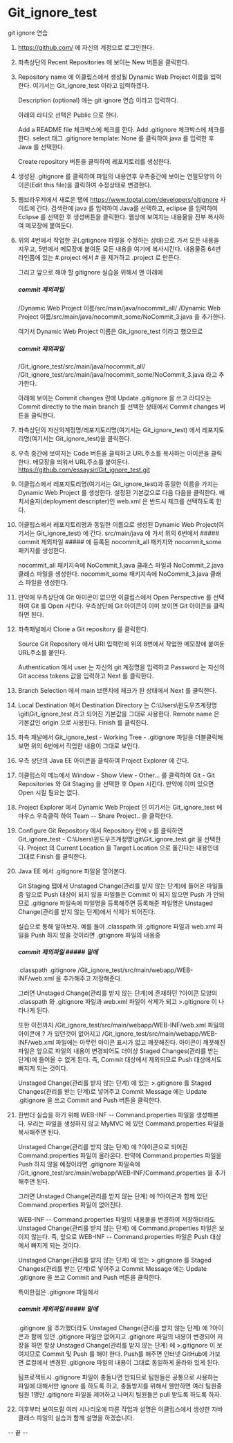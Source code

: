 # Git_ignore_test

git ignore 연습 
1. https://github.com/ 에 자신의 계정으로 로그인한다.

2. 좌측상단의 Recent Repositories 에 보이는 New 버튼을 클릭한다.

3. Repository name 에 이클립스에서 생성될 Dynamic Web Project 이름을 입력한다.
   여기서는 Git_ignore_test 이라고 입력하겠다.

   Description (optional) 에는 git ignore 연습 이라고 입력하다.

   아래의 라디오 선택은 Public 으로 한다.

   Add a README file 체크박스에 체크를 한다.
   Add .gitignore    체크박스에 체크를 한다.
   select 태그 .gitignore template: None 를 클릭하여 java 를 입력한 후 Java 를 선택한다.

   Create repository 버튼을 클릭하여 레포지토리를 생성한다.

4. 생성된 .gitignore 를 클릭하여 파일의 내용연후 
   우측중간에 보이는 연필모양의 아이콘(Edit this file)을 클릭하여 수정상태로 변경한다.

5. 웹브라우저에서 새로운 탭에 https://www.toptal.com/developers/gitignore 사이트에 간다.
   검색란에 java 를 입력하여 Java를 선택하고, eclipse 를 입력하여 Eclipse 를 선택한 후 생성버튼을 클릭한다.
   웹상에 보여지는 내용물을 전부 복사하여 메모장에 붙여둔다.

6. 위의 4번에서 작업한 곳(.gitignore 파일을 수정하는 상태)으로 가서 모든 내용을 지우고, 
   5번에서 메모장에 붙여둔 모든 내용을 여기에 복사시킨다.
   내용물중 64번 라인쯤에 있는 #.project 에서 # 을 제거하고 .project 로 만든다.
   
   그리고 앞으로 해야 할 gitignore 실습을 위해서 맨 아래에

   ##### commit 제외파일 #####
   /Dynamic Web Project 이름/src/main/java/nocommit_all/
   /Dynamic Web Project 이름/src/main/java/nocommit_some/NoCommit_3.java 
   을 추가한다.
   
   여기서 Dynamic Web Project 이름은 Git_ignore_test 이라고 했으므로
   ##### commit 제외파일 #####
   /Git_ignore_test/src/main/java/nocommit_all/
   /Git_ignore_test/src/main/java/nocommit_some/NoCommit_3.java 
   라고 추가한다.

   아래에 보이는 Commit changes 란에 Update .gitignore 을 쓰고 
   라디오는 Commit directly to the main branch 를 선택한 상태에서 Commit changes 버튼을 클릭한다.

7. 좌측상단의 자신의계정명/레포지토리명(여기서는 Git_ignore_test) 에서 레포지토리명(여기서는 Git_ignore_test)을 클릭한다.

8. 우측 중간에 보여지는 Code 버튼을 클릭하고 URL주소를 복사하는 아이콘을 클릭한다.
   메모장을 띄워서 URL주소를 붙여둔다. https://github.com/essaysir/Git_ignore_test.git


9. 이클립스에서 레포지토리명(여기서는 Git_ignore_test)과 동일한 이름을 가지는 Dynamic Web Project 를 생성한다.
   설정된 기본값으로 다음 다음을 클릭한다. 배치서술자(deployment descripter)인 web.xml 은 반드시 체크를 선택하도록 한다.

10. 이클립스에서 레포지토리명과 동일한 이름으로 생성된 Dynamic Web Project(여기서는 Git_ignore_test) 에 간다.
    src/main/java 에 가서 위의 6번에서 ##### commit 제외파일 ##### 에 등록된 
    nocommit_all 패키지와 nocommit_some 패키지를 생성한다.
    
    nocommit_all 패키지속에 NoCommit_1.java 클래스 파일과 NoCommit_2.java 클래스 파일을 생성한다.
    nocommit_some 패키지속에 NoCommit_3.java 클래스 파일을 생성한다.

11. 만약에 우측상단에 Git 아이콘이 없으면 이클립스에서 Open Perspective 를 선택하여 Git 를 Open 시킨다. 
    우측상단에 Git 아이콘이 이미 보이면 Git 아이콘을 클릭하면 된다. 

12. 좌측패널에서 Clone a Git repository 를 클릭한다.
    
    Source Git Repository 에서 URI 입력란에 위의 8번에서 작업한 메모장에 붙여둔 URL주소를 붙인다.

    Authentication 에서 user 는 자신의 git 계정명을 입력하고 Password 는 자신의 Git access tokens 값을 입력하고 
    Next 를 클릭한다.

13. Branch Selection 에서 main 브랜치에 체크가 된 상태에서 Next 를 클릭한다.

14. Local Destination 에서 Destination Directory 는 C:\Users\윈도우즈계정명\git\Git_ignore_test 라고 되어진 기본값을 그대로 
    사용한다. Remote name 은 기본값인 origin 으로 사용한다. Finish 를 클릭한다.

15. 좌측 패널에서 Git_ignore_test - Working Tree - .gitignore 파일을 더블클릭해보면 위의 6번에서 작업한 내용이 그대로 보인다.

16. 우측 상단의 Java EE 아이콘을 클릭하여 Project Explorer 에 간다.

17. 이클립스의 메뉴에서 Window - Show View - Other... 를 클릭하여 
    Git - Git Repositories 와 Git Staging 을 선택한 후 Open 시킨다. 
    만약에 이미 있으면 Open 시킬 필요는 없다.

18. Project Explorer 에서 Dynamic Web Project 인 여기서는 Git_ignore_test 에 마우스 우측클릭 하여
    Team -- Share Project.. 을 클릭한다.

19. Configure Git Repository 에서 
    Repository 란에 v 를 클릭하면 Git_ignore_test - C:\Users\윈도우즈계정명\git\Git_ignore_test\.git 을 선택한다.
    Project 의 Current Location 을 Target Location 으로 옮긴다는 내용인데 그대로 Finish 를 클릭한다.  

20. Java EE 에서 .gitignore 파일을 열어본다.
    
    Git Staging 탭에서 Unstaged Change(관리를 받지 않는 단계)에 들어온 파일들중 
    앞으로 Push 대상이 되지 않을 파일들은 Commit 이 되지 않으면 Push 가 안되므로
    .gitignore 파일속에 파일명을 등록해주면 등록해준 파일명은 Unstaged Change(관리를 받지 않는 단계)에서 삭제가 되어진다. 
    
    실습으로 통해 알아보자.
    예를 들어 .classpath 와 .gitignore 파일과 web.xml 파일을 Push 하지 않을 것이라면
    .gitignore 파일의 내용중 
    ##### commit 제외파일 ##### 밑에
    .classpath
    .gitignore
    /Git_ignore_test/src/main/webapp/WEB-INF/web.xml
    을 추가해주고 저장해준다.

    그러면 Unstaged Change(관리를 받지 않는 단계)에 존재하던 ?아이콘 모양의 .classpath 와 .gitignore 파일과 web.xml 파일이
    삭제가 되고 >.gitignore 이 나타나게 된다. 

    또한 이전까지 /Git_ignore_test/src/main/webapp/WEB-INF/web.xml 파일의 아이콘에 ? 가 있던것이 없어지고 
    /Git_ignore_test/src/main/webapp/WEB-INF/web.xml 파일에는 아무런 아이콘 표시가 없고 깨끗해진다.
    아이콘이 깨끗해진 파일은 앞으로 파일의 내용이 변경되어도 더이상 Staged Changes(관리를 받는 단계)에 들어올 수 없게 된다.
    즉, Commit 대상에서 제외되므로 Push 대상에서도 빠지게 되는 것이다.

    Unstaged Change(관리를 받지 않는 단계) 에 있는 >.gitignore 를 Staged Changes(관리를 받는 단계)로 넣어주고
    Commit Message 에는 Update .gitignore 을 쓰고 Commit and Push 버튼을 클릭한다.

21. 한번더 실습을 하기 위해 WEB-INF -- Command.properties 파일을 생성해본다. 
    우리는 파일을 생성하지 않고 MyMVC 에 있던 Command.properties 파일을 복사해주면 된다.

    Unstaged Change(관리를 받지 않는 단계) 에 ?아이콘으로 되어진 Command.properties 파일이 올라온다. 
    만약에 Command.properties 파일을 Push 하지 않을 예정이라면 .gitignore 파일속에
    /Git_ignore_test/src/main/webapp/WEB-INF/Command.properties 을 추가해주면 된다. 

    그러면 Unstaged Change(관리를 받지 않는 단계) 에 ?아이콘과 함께 있던 Command.properties 파일이 없어진다.

    WEB-INF -- Command.properties 파일의 내용물을 변경하여 저장하더라도 
    Unstaged Change(관리를 받지 않는 단계) 에 Command.properties 파일은 보이지 않는다.
    즉, 앞으로 WEB-INF -- Command.properties 파일은 Push 대상에서 빠지게 되는 것이다.

    Unstaged Change(관리를 받지 않는 단계) 에 있는 >.gitignore 를 Staged Changes(관리를 받는 단계)로 넣어주고
    Commit Message 에는 Update .gitignore 을 쓰고 Commit and Push 버튼을 클릭한다.

    특이한점은 .gitignore 파일에서 
    ##### commit 제외파일 ##### 밑에 
    .gitignore 을 추가했더라도 Unstaged Change(관리를 받지 않는 단계) 에 ?아이콘과 함께 있던 .gitignore 파일만 없어지고
    .gitignore 파일의 내용이 변경되어 저장을 하면 항상 Unstaged Change(관리를 받지 않는 단계) 에 >.gitignore 이 보여지므로 
    Commit 및 Push 를 해야 한다. 
    Push를 해주면 인터넷 GitHub에 가보면 로컬에서 변경된 .gitignore 파일의 내용이 그대로 동일하게 올라와 있게 된다.

    팀프로젝트시 .gitignore 파일이 충돌나면 안되므로 팀원들은 공통으로 사용하는 파일에 대해서만 ignore 를 하도록 하고,
    충돌방지를 위해서 웬만하면 여러 팀원중 팀원 1명만 .gitignore 파일을 제어하고 나머지 팀원들은 pull 받도록 하도록 하자.  
     

22. 이후부터 보여드릴 여러 시나리오에 따른 작업과 설명은 이클립스에서 생성한 자바클래스 파일의 실습과 함께 설명을 하겠습니다.

-- 끝 --  

 
     









